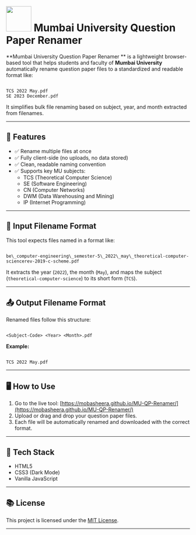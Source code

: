 # <img src="https://i.postimg.cc/xdctZvWn/1.png" width="69">  Mumbai University Question Paper Renamer 

**Mumbai University Question Paper Renamer ** is a lightweight browser-based tool that helps students and faculty of **Mumbai University** automatically rename question paper files to a standardized and readable format like:

```

TCS 2022 May.pdf
SE 2023 December.pdf

```

It simplifies bulk file renaming based on subject, year, and month extracted from filenames.

---

## 🔧 Features

- ✅ Rename multiple files at once
- ✅ Fully client-side (no uploads, no data stored)
- ✅ Clean, readable naming convention
- ✅ Supports key MU subjects:
  - TCS (Theoretical Computer Science)
  - SE (Software Engineering)
  - CN (Computer Networks)
  - DWM (Data Warehousing and Mining)
  - IP (Internet Programming)

---

## 📁 Input Filename Format

This tool expects files named in a format like:

```

be\_computer-engineering\_semester-5\_2022\_may\_theoretical-computer-sciencerev-2019-c-scheme.pdf

```

It extracts the year (`2022`), the month (`May`), and maps the subject (`theoretical-computer-science`) to its short form (`TCS`).

---

## 📤 Output Filename Format

Renamed files follow this structure:

```

<Subject-Code> <Year> <Month>.pdf

```

**Example:**

```

TCS 2022 May.pdf

```

---

## 🖥️ How to Use

1. Go to the live tool: [https://mobasheera.github.io/MU-QP-Renamer/](https://mobasheera.github.io/MU-QP-Renamer/)
2. Upload or drag and drop your question paper files.
3. Each file will be automatically renamed and downloaded with the correct format.


---

## 🚀 Tech Stack

- HTML5
- CSS3 (Dark Mode)
- Vanilla JavaScript

---

## 📚 License

This project is licensed under the [MIT License](LICENSE).

---

